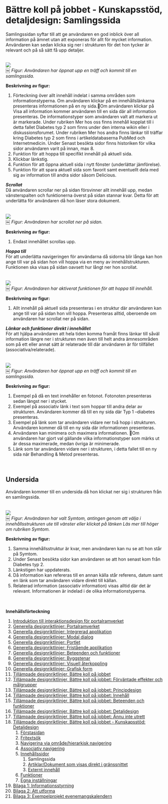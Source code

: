 # Bättre koll på jobbet - Kunskapsstöd, detaljdesign: Samlingssida #

Samlingssidan syftar till att ge användaren en god inblick över all information på ämnet utan att exponeras för allt för mycket information. Användaren kan sedan klicka sig ner i strukturen för det hon tycker är relevant och på så sätt få upp detaljer.

<br><img src='http://lh3.ggpht.com/_mHREyZKezxI/St15USpIk0I/AAAAAAAAAhQ/x2Pz_36hFPY/s800/Samlingssida.jpg' />
<br>￼ <i>Figur: Användaren har öppnat upp en träff och kommit till en samlingssida.</i>

<b>Beskrivning av figur:</b>
<ol><li>Förteckning över allt innehåll indelat i samma områden som informationstyperna. Om användaren klickar på en innehållslänkarna presenteras informationen på en ny sida.Om användaren klickar på Visa all information kommer användaren till en sida där all information presenteras. De informationstyper som användaren valt att markera ut är markerade. Under rubriken Mer hos oss finns innehåll kopplat till i detta fallet Diabetes typ 2 som finns under den interna wikin eller i diskussionsforumet. Under rubriken Mer hos andra finns länkar till träffar kring Diabetes typ 2 som finns i artikeldatabaserna PubMed och Internetmedicin. Under Senast besökta sidor finns historiken för vilka sidor användaren varit på innan, max 8.<br>
</li><li>Funktion för att hoppa till specifikt innehåll på aktuell sida.<br>
</li><li>Klickbar länkstig.<br>
</li><li>Funktion för att öppna aktuell sida i nytt fönster (underlättar jämförelse).<br>
</li><li>Funktion för att spara aktuell sida som favorit samt eventuellt dela med sig av information till andra sidor såsom Delicious.</li></ol>

<b><i>Scrollat</i></b><br>
Då användaren scrollar ner på sidan försvinner allt innehåll upp, medan vänsterspalten och funktionerna överst på sidan stannar kvar. Detta för att underlätta för användaren då hon läser stora dokument.<br>
<br>
<br><img src='http://lh6.ggpht.com/_mHREyZKezxI/St15UyKNrVI/AAAAAAAAAhc/vgI3xibh90Q/s800/Samlingssida4.jpg' />
<br>￼ <i>Figur: Användaren har scrollat ner på sidan.</i>

<b>Beskrivning av figur:</b>
<ol><li>Endast innehållet scrollas upp.</li></ol>


<b><i>Hoppa till</i></b><br>
För att underlätta navigeringen för användarna då sidorna blir långa kan hon ange till var på sidan hon vill hoppa via en meny av innehållstrukturen. Funktionen ska visas på sidan oavsett hur långt ner hon scrollat.<br>
<br>
<br><img src='http://lh3.ggpht.com/_mHREyZKezxI/St15UvNbLvI/AAAAAAAAAhU/EixWqAHUd54/s800/Samlingssida2.jpg' />
<br>￼ <i>Figur: Användaren har aktiverat funktionen för att hoppa till innehåll.</i>

<b>Beskrivning av figur:</b>
<ol><li>Allt innehåll på aktuell sida presenteras i en struktur där användaren kan ange till var på sidan hon vill hoppa. Presenteras alltid, oberoende om användaren har scrollat ner på sidan.</li></ol>


<b><i>Länkar och funktioner direkt i innehållet</i></b><br>
För att hjälpa användaren att hela tiden komma framåt finns länkar till såväl information längre ner i strukturen men även till helt andra ämnesområden som på ett eller annat sätt är relaterade till där användaren är för tillfället (associativa/relaterade).<br>
<br>
<br><img src='http://lh4.ggpht.com/_mHREyZKezxI/St15Um7g08I/AAAAAAAAAhY/UIZ4g_m1kD4/s800/Samlingssida3.jpg' />
<br>￼ <i>Figur: Användaren har öppnat upp en träff och kommit till en samlingssida.</i>

<b>Beskrivning av figur:</b>
<ol><li>Exempel på då en text innehåller en fotonot. Fotonoten presenteras sedan längst ner i stycket.<br>
</li><li>Exempel på associativ länk i text som hoppar till andra delar av strukturen. Användaren kommer då till en ny sida där Typ 1 –diabetes presenteras.<br>
</li><li>Exempel på länk som tar användaren vidare ner två hopp i strukturen. Användaren kommer då till en ny sida där informationen presenteras.<br>
</li><li>Användaren kan minimera och maximera informationen. Om användaren har gjort val gällande vilka informationstyper som märks ut är dessa maximerade, medan övriga är minimerade.<br>
</li><li>Länk som tar användaren vidare ner i strukturen, i detta fallet till en ny sida när Behandling & Metod presenteras.</li></ol>


<br>
<h2>Undersida</h2>
Användaren kommer till en undersida då hon klickat ner sig i strukturen från en samlingssida.<br>
<br>
<br><img src='http://lh5.ggpht.com/_mHREyZKezxI/St15eUCSDEI/AAAAAAAAAhg/6UxjW35cChA/s800/Samlingssida5.jpg' />
<br>￼ <i>Figur: Användaren har valt Symtom, antingen genom att välja i innehållsstrukturen ute till vänster eller klickat på länken Läs mer till höger om rubriken Symtom.</i>

<b>Beskrivning av figur:</b>
<ol><li>Samma innehållsstruktur är kvar, men användaren kan nu se att hon står på Symtom.<br>
</li><li>Under Senast besökta sidor kan användaren se att hon senast kom från Diabetes typ 2.<br>
</li><li>Länkstigen har uppdaterats.<br>
</li><li>Då information kan refereras till en annan källa står referens, datum samt en länk som tar användaren vidare direkt till källan.<br>
</li><li>Relaterad information (associativ information) visas alltid där det är relevant. Informationen är indelad i de olika informationstyperna.</li></ol>


<br><br>
<b>Innehållsförteckning</b>
<ol><li><a href='http://code.google.com/p/oppna-program-portalramverk/wiki/DesignriktlinjerAnvandargranssnitt'>Introduktion till interaktionsdesign för portalramverket</a>
</li><li><a href='http://code.google.com/p/oppna-program-portalramverk/wiki/GenerellaDesignriktlinjerPortalramverket?ts=1251969346&updated=GenerellaDesignriktlinjerPortalramverket'>Generella designriktlinjer: Portalramverket</a>
</li><li><a href='http://code.google.com/p/oppna-program-portalramverk/wiki/GenerellaDesignriktlinjerIntegreradApplikation?ts=1251969401&updated=GenerellaDesignriktlinjerIntegreradApplikation'>Generella designriktlinjer: Integrerad applikation</a>
</li><li><a href='http://code.google.com/p/oppna-program-portalramverk/wiki/GenerellaDesignriktlinjerModalDialog?ts=1251969439&updated=GenerellaDesignriktlinjerModalDialog'>Generella designriktlinjer: Modal dialog</a>
</li><li><a href='http://code.google.com/p/oppna-program-portalramverk/wiki/GenerellaDesignriktlinjerPortlet?ts=1251969476&updated=GenerellaDesignriktlinjerPortlet'>Generella designriktlinjer: Portlet</a>
</li><li><a href='http://code.google.com/p/oppna-program-portalramverk/wiki/GenerellaDesignriktlinjerFristandeApplikation?ts=1251969550&updated=GenerellaDesignriktlinjerFristandeApplikation'>Generella designriktlinjer: Fristående applikation</a>
</li><li><a href='http://code.google.com/p/oppna-program-portalramverk/wiki/GenerellaDesignriktlinjerBeteendeoFunktioner?ts=1251969604&updated=GenerellaDesignriktlinjerBeteendeoFunktioner'>Generella designriktlinjer: Beteenden och funktioner</a>
</li><li><a href='http://code.google.com/p/oppna-program-portalramverk/wiki/GenerellaDesignriktlinjerByggstenar?ts=1251969727&updated=GenerellaDesignriktlinjerByggstenar'>Generella designriktlinjer: Byggstenar</a>
</li><li><a href='http://code.google.com/p/oppna-program-portalramverk/wiki/GenerellaDesignriktlinjerVisuellAterkoppling?ts=1251969771&updated=GenerellaDesignriktlinjerVisuellAterkoppling'>Generella designriktlinjer: Visuell återkoppling</a>
</li><li><a href='http://code.google.com/p/oppna-program-portalramverk/wiki/GenerellaDesignriktlinjerGrafiskForm?ts=1251969808&updated=GenerellaDesignriktlinjerGrafiskForm'>Generella designriktlinjer: Grafisk form</a>
</li><li><a href='http://code.google.com/p/oppna-program-portalramverk/wiki/TillampadeDesignriktlinjerBattreKollPaJobbet?ts=1251969900&updated=TillampadeDesignriktlinjerBattreKollPaJobbet'>Tillämpade designriktlinjer, Bättre koll på jobbet</a>
</li><li><a href='http://code.google.com/p/oppna-program-portalramverk/wiki/InteraktionsdesignForvantadeEffekter'>Tillämpade designriktlinjer, Bättre koll på jobbet: Förväntade effekter och målgrupper</a>
</li><li><a href='http://code.google.com/p/oppna-program-portalramverk/wiki/InteraktionsdesignPrincipdesign'>Tillämpade designriktlinjer, Bättre koll på jobbet: Principdesign</a>
</li><li><a href='http://code.google.com/p/oppna-program-portalramverk/wiki/InteraktionsdesignInnehall'>Tillämpade designriktlinjer, Bättre koll på jobbet: Innehåll</a>
</li><li><a href='http://code.google.com/p/oppna-program-portalramverk/wiki/InteraktionsdesignBeteendeFunktioner'>Tillämpade designriktlinjer, Bättre koll på jobbet: Beteenden och funktioner</a>
</li><li><a href='http://code.google.com/p/oppna-program-portalramverk/wiki/InteraktionsdesignDetaljdesign'>Tillämpade designriktlinjer, Bättre koll på jobbet: Detaljdesign</a>
</li><li><a href='http://code.google.com/p/oppna-program-portalramverk/wiki/AnnuInteUtrett?ts=1251892328&updated=AnnuInteUtrett'>Tillämpade designriktlinjer, Bättre koll på jobbet: Ännu inte utrett</a>
</li><li><a href='http://code.google.com/p/oppna-program-portalramverk/wiki/Kunskapsstod'>Tillämpade designriktlinjer, Bättre koll på jobbet - Kunskapsstöd: Detaljdesign</a>
<ol><li><a href='http://code.google.com/p/oppna-program-portalramverk/wiki/KunskapsstodForstasidan'>Förstasidan</a>
</li><li><a href='http://code.google.com/p/oppna-program-portalramverk/wiki/KunskapsstodFritextsok'>Fritextsök</a>
</li><li><a href='http://code.google.com/p/oppna-program-portalramverk/wiki/KunskapsstodNavigeraOmrade'>Navigerina via område/hierarkisk navigering</a>
</li><li><a href='http://code.google.com/p/oppna-program-portalramverk/wiki/KunskapsstodAssociativ'>Associativ navigering</a>
</li><li><a href='http://code.google.com/p/oppna-program-portalramverk/wiki/KunskapsstodInnehallssidor'>Innehållssidor</a>
<ol><li>Samlingssida<br>
</li><li><a href='http://code.google.com/p/oppna-program-portalramverk/wiki/KunskapsstodDirekt'>Artiklar/Dokument som visas direkt i gränssnittet</a>
</li><li><a href='http://code.google.com/p/oppna-program-portalramverk/wiki/KunskapsstodExtern'>Externt innehåll</a>
</li></ol></li><li><a href='http://code.google.com/p/oppna-program-portalramverk/wiki/KunskapsstodFunktioner'>Funktioner</a>
</li><li><a href='http://code.google.com/p/oppna-program-portalramverk/wiki/KunskapsstodEgnaInstallningar'>Egna inställningar</a>
</li></ol></li><li><a href='http://code.google.com/p/oppna-program-portalramverk/wiki/GenerellaDesignriktlinjerBilaga1Informationsstyrning'>Bilaga 1: Informationsstyrning</a>
</li><li><a href='http://code.google.com/p/oppna-program-portalramverk/wiki/GenerellaDesignriktlinjerBilaga2AttUtforma'>Bilaga 2: Att utforma</a>
</li><li><a href='http://code.google.com/p/oppna-program-portalramverk/wiki/GenerellaDesignriktlinjerBilaga3ExempelProjektEvenemangskalendern'>Bilaga 3: Exempelprojekt evenemangskalendern</a>